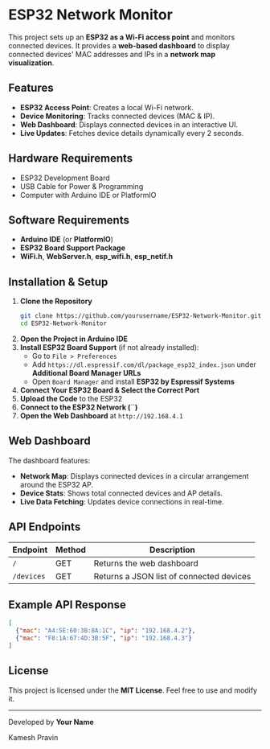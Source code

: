 # ESP32 Network Monitor

This project sets up an **ESP32 as a Wi-Fi access point** and monitors connected devices. It provides a **web-based dashboard** to display connected devices' MAC addresses and IPs in a **network map visualization**.

## Features

- **ESP32 Access Point**: Creates a local Wi-Fi network.
- **Device Monitoring**: Tracks connected devices (MAC & IP).
- **Web Dashboard**: Displays connected devices in an interactive UI.
- **Live Updates**: Fetches device details dynamically every 2 seconds.

## Hardware Requirements

- ESP32 Development Board
- USB Cable for Power & Programming
- Computer with Arduino IDE or PlatformIO

## Software Requirements

- **Arduino IDE** (or **PlatformIO**)
- **ESP32 Board Support Package**
- **WiFi.h**, **WebServer.h**, **esp\_wifi.h**, **esp\_netif.h**

## Installation & Setup

1. **Clone the Repository**
   ```sh
   git clone https://github.com/yourusername/ESP32-Network-Monitor.git
   cd ESP32-Network-Monitor
   ```
2. **Open the Project in Arduino IDE**
3. **Install ESP32 Board Support** (if not already installed):
   - Go to `File > Preferences`
   - Add `https://dl.espressif.com/dl/package_esp32_index.json` under **Additional Board Manager URLs**
   - Open `Board Manager` and install **ESP32 by Espressif Systems**
4. **Connect Your ESP32 Board & Select the Correct Port**
5. **Upload the Code** to the ESP32
6. **Connect to the ESP32 Network (**``**)**
7. **Open the Web Dashboard** at `http://192.168.4.1`

## Web Dashboard

The dashboard features:

- **Network Map**: Displays connected devices in a circular arrangement around the ESP32 AP.
- **Device Stats**: Shows total connected devices and AP details.
- **Live Data Fetching**: Updates device connections in real-time.

## API Endpoints

| Endpoint   | Method | Description                              |
| ---------- | ------ | ---------------------------------------- |
| `/`        | GET    | Returns the web dashboard                |
| `/devices` | GET    | Returns a JSON list of connected devices |

## Example API Response

```json
[
  {"mac": "A4:5E:60:3B:8A:1C", "ip": "192.168.4.2"},
  {"mac": "F8:1A:67:4D:3B:5F", "ip": "192.168.4.3"}
]
```

## License

This project is licensed under the **MIT License**. Feel free to use and modify it.

---

Developed by **Your Name**

Kamesh Pravin
